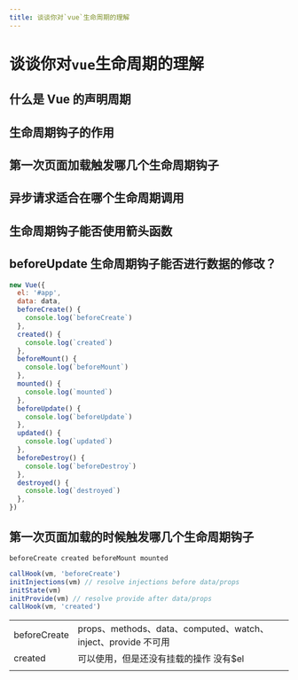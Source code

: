 ```yaml
---
title: 谈谈你对`vue`生命周期的理解
---
```


# 谈谈你对`vue`生命周期的理解

## 什么是 Vue 的声明周期

## 生命周期钩子的作用

## 第一次页面加载触发哪几个生命周期钩子

## 异步请求适合在哪个生命周期调用

## 生命周期钩子能否使用箭头函数

## beforeUpdate 生命周期钩子能否进行数据的修改？

```js
new Vue({
  el: '#app',
  data: data,
  beforeCreate() {
    console.log(`beforeCreate`)
  },
  created() {
    console.log(`created`)
  },
  beforeMount() {
    console.log(`beforeMount`)
  },
  mounted() {
    console.log(`mounted`)
  },
  beforeUpdate() {
    console.log(`beforeUpdate`)
  },
  updated() {
    console.log(`updated`)
  },
  beforeDestroy() {
    console.log(`beforeDestroy`)
  },
  destroyed() {
    console.log(`destroyed`)
  },
})
```

## 第一次页面加载的时候触发哪几个生命周期钩子

```
beforeCreate created beforeMount mounted

```

```js
callHook(vm, 'beforeCreate')
initInjections(vm) // resolve injections before data/props
initState(vm)
initProvide(vm) // resolve provide after data/props
callHook(vm, 'created')
```

|              |                                                               |     |
| ------------ | ------------------------------------------------------------- | --- |
| beforeCreate | props、methods、data、computed、watch、inject、provide 不可用 |     |
| created      | 可以使用，但是还没有挂载的操作 没有\$el                       |     |
|              |                                                               |     |
